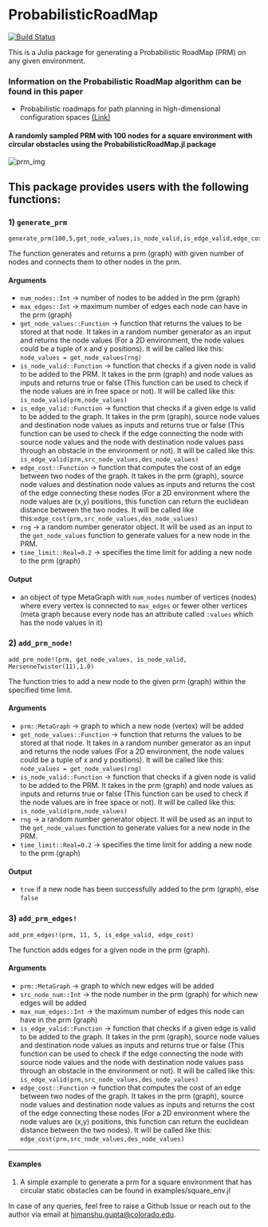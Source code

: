 # ProbabilisticRoadMap

[![Build Status](https://github.com/himanshugupta1009/ProbabilisticRoadMap.jl/actions/workflows/CI.yml/badge.svg?branch=main)](https://github.com/himanshugupta1009/ProbabilisticRoadMap.jl/actions/workflows/CI.yml?query=branch%3Amain)

This is a Julia package for generating a Probabilistic RoadMap (PRM) on any given environment.

### Information on the Probabilistic RoadMap algorithm can be found in this paper

* Probabilistic roadmaps for path planning in high-dimensional configuration spaces [(Link)](https://ieeexplore.ieee.org/abstract/document/508439)

#### A randomly sampled PRM with 100 nodes for a square environment with circular obstacles using the ProbabilisticRoadMap.jl package  
![prm_img](https://github.com/himanshugupta1009/ProbabilisticRoadMap.jl/blob/main/media/prm_100_nodes_7_edges.png)

## This package provides users with the following functions:

### 1) `generate_prm`

    generate_prm(100,5,get_node_values,is_node_valid,is_edge_valid,edge_cost,MersenneTwister(11),1.0)  
  
  The function generates and returns a prm (graph) with given number of nodes and connects them to other nodes in the prm.

#### Arguments 
- `num_nodes::Int` -> number of nodes to be added in the prm (graph)
- `max_edges::Int` -> maximum number of edges each node can have in the prm (graph)
- `get_node_values::Function` -> function that returns the values to be stored at that node. It takes in a random number generator as an input and returns the node values
    (For a 2D environment, the node values could be a tuple of x and y positions). It will be called like this: `node_values = get_node_values(rng)`
- `is_node_valid::Function` -> function that checks if a given node is valid to be added to the PRM. It takes in the prm (graph) and node values as inputs and returns true or false
    (This function can be used to check if the node values are in free space or not). It will be called like this: `is_node_valid(prm,node_values)`
- `is_edge_valid::Function` -> function that checks if a given edge is valid to be added to the graph. It takes in the prm (graph), source node values and destination node values as inputs and returns true or false
    (This function can be used to check if the edge connecting the node with source node values and the node with destination node values pass through an obstacle in the environment or not). It will be called like this: `is_edge_valid(prm,src_node_values,des_node_values)`
- `edge_cost::Function` -> function that computes the cost of an edge between two nodes of the graph. It takes in the prm (graph), source node values and destination node values as inputs and returns the cost of the edge connecting these nodes
    (For a 2D environment where the node values are (x,y) positions, this function can return the euclidean distance between the two nodes.
  It will be called like this:`edge_cost(prm,src_node_values,des_node_values)`
- `rng` -> a random number generator object. It will be used as an input to the `get_node_values` function to generate values for a new node in the PRM.
- `time_limit::Real=0.2` -> specifies the time limit for adding a new node to the prm (graph)

#### Output
  - an object of type MetaGraph with `num_nodes` number of vertices (nodes) where every vertex is connected to `max_edges` or fewer other vertices
        (meta graph because every node has an attribute called `:values` which has the node values in it)


### 2) `add_prm_node!`

    add_prm_node!(prm, get_node_values, is_node_valid, MersenneTwister(11),1.0)
  
  The function tries to add a new node to the given prm (graph) within the specified time limit.

#### Arguments

- `prm::MetaGraph` -> graph to which a new node (vertex) will be added
- `get_node_values::Function` -> function that returns the values to be stored at that node. It takes in a random number generator as an input and returns the node values
    (For a 2D environment, the node values could be a tuple of x and y positions). It will be called like this: `node_values = get_node_values(rng)`
- `is_node_valid::Function` -> function that checks if a given node is valid to be added to the PRM. It takes in the prm (graph) and node values as inputs and returns true or false
    (This function can be used to check if the node values are in free space or not). It will be called like this: `is_node_valid(prm,node_values)`
- `rng` -> a random number generator object. It will be used as an input to the `get_node_values` function to generate values for a new node in the PRM.
- `time_limit::Real=0.2` -> specifies the time limit for adding a new node to the prm (graph)


#### Output
- `true` if a new node has been successfully added to the prm (graph), else `false`


### 3) `add_prm_edges!`
    
    add_prm_edges!(prm, 11, 5, is_edge_valid, edge_cost)

  The function adds edges for a given node in the prm (graph).

#### Arguments
  
- `prm::MetaGraph` -> graph to which new edges will be added
- `src_node_num::Int` -> the node number in the prm (graph) for which new edges will be added
- `max_num_edges::Int` -> the maximum number of edges this node can have in the prm (graph)
- `is_edge_valid::Function` -> function that checks if a given edge is valid to be added to the graph. It takes in the prm (graph), source node values and destination node values as inputs and returns true or false
    (This function can be used to check if the edge connecting the node with source node values and the node with destination node values pass through an obstacle in the environment or not). It will be called like this: `is_edge_valid(prm,src_node_values,des_node_values)`
- `edge_cost::Function` -> function that computes the cost of an edge between two nodes of the graph. It takes in the prm (graph), source node values and destination node values as inputs and returns the cost of the edge connecting these nodes
    (For a 2D environment where the node values are (x,y) positions, this function can return the euclidean distance between the two nodes).
  It will be called like this: `edge_cost(prm,src_node_values,des_node_values)`

***

#### Examples

1) A simple example to generate a prm for a square environment that has circular static obstacles can be found in examples/square_env.jl

In case of any queries, feel free to raise a Github Issue or reach out to the author via email at himanshu.gupta@colorado.edu.
